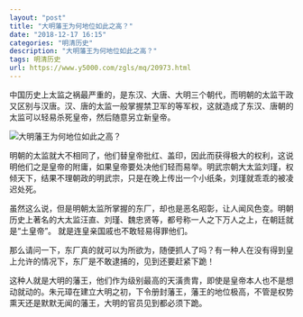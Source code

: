 ```yaml
---
layout: "post"
title: "大明藩王为何地位如此之高？"
date: "2018-12-17 16:15"
categories: "明清历史"
description: "大明藩王为何地位如此之高？"
tags: 明清历史
url: https://www.y5000.com/zgls/mq/20973.html
---
```






中国历史上太监之祸最严重的，是东汉、大唐、大明三个朝代，而明朝的太监干政又区别与汉唐。汉、唐的太监一般掌握禁卫军的等军权，这就造成了东汉、唐朝的太监可以轻易杀死皇帝，然后随意另立新皇帝。

![大明藩王为何地位如此之高？](/uploads/allimg/170504/6-1F504160340159.JPG)

明朝的太监就大不相同了，他们替皇帝批红、盖印，因此而获得极大的权利，这说明他们之是皇帝的附庸，如果皇帝要处决他们轻而易举。明武宗朝大太监刘瑾，权倾天下，结果不理朝政的明武宗，只是在晚上传出一个小纸条，刘瑾就乖乖的被凌迟处死。

虽然这么说，但是明朝太监所掌握的东厂，却也是恶名昭彰，让人闻风色变。明朝历史上著名的大太监汪直、刘瑾、魏忠贤等，都号称一人之下万人之上，在朝廷就是“土皇帝”。
就是连皇亲国戚也不敢轻易得罪他们。

那么请问一下，东厂真的就可以为所欲为，随便抓人了吗？有一种人在没有得到皇上允许的情况下，东厂是不敢逮捕的，见到还要赶紧下跪！

这种人就是大明的藩王，他们作为级别最高的天潢贵胄，即使是皇帝本人也不是想动就动的。朱元璋在建立大明之初，下令册封藩王，藩王的地位极高，不管是权势熏天还是默默无闻的藩王，大明的官员见到都必须下跪。
